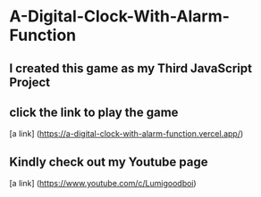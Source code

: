 # A-Digital-Clock-With-Alarm-Function
## I created this game as my Third JavaScript Project
## click the link to play the game
[a link] (https://a-digital-clock-with-alarm-function.vercel.app/)
## Kindly check out my Youtube page
[a link] (https://www.youtube.com/c/Lumigoodboi)
